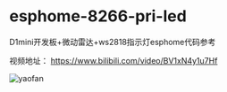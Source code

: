 # esphome-8266-pri-led
D1mini开发板+微动雷达+ws2818指示灯esphome代码参考

视频地址：
https://www.bilibili.com/video/BV1xN4y1u7Hf


![yaofan](https://user-images.githubusercontent.com/6293952/196037499-17ef6aec-9fe4-4fc2-a4ac-811a12bfb380.jpg)
